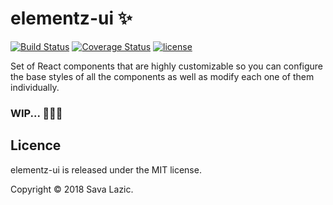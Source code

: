 # elementz-ui ✨

[![Build Status](https://travis-ci.org/savalazic/elementz-ui.svg?branch=master)](https://travis-ci.org/savalazic/elementz-ui)
[![Coverage Status](https://coveralls.io/repos/github/savalazic/elementz-ui/badge.svg?branch=master)](https://coveralls.io/github/savalazic/elementz-ui?branch=master)
[![license](https://img.shields.io/github/license/mashape/apistatus.svg?maxAge=2592000)](https://github.com/savalazic/elementz-ui/blob/master/LICENSE)

<!-- [![npm downloads](https://img.shields.io/npm/dm/repo-name.svg)](https://www.npmjs.com/package/repo-name) -->
<!-- [![npm version](https://img.shields.io/npm/v/repo-name.svg)](https://www.npmjs.com/package/repo-name) -->

Set of React components that are highly customizable so you can configure the base styles of all the components as well as modify each one of them individually.

### WIP... 👨🏻‍💻

## Licence

elementz-ui is released under the MIT license.

Copyright © 2018 Sava Lazic.
